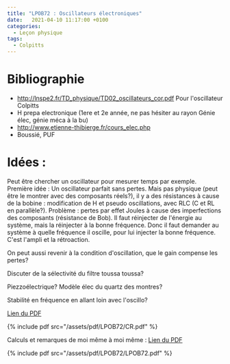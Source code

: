 ```yaml
---
title: "LPOB72 : Oscillateurs électroniques"
date:   2021-04-10 11:17:00 +0100
categories:
  - Leçon physique
tags:
  - Colpitts
---
```

# Bibliographie
- http://lnspe2.fr/TD_physique/TD02_oscillateurs_cor.pdf Pour l'oscillateur Colpitts
- H prepa electronique (1ere et 2e année, ne pas hésiter au rayon Génie élec, génie méca à la bu)
- http://www.etienne-thibierge.fr/cours_elec.php
- Boussié, PUF


# Idées : 
Peut être chercher un oscillateur pour mesurer temps par exemple. Première idée : Un oscillateur parfait sans pertes. Mais pas physique (peut être le montrer avec des composants réels?), il y a des résistances à cause de la bobine : modification de H et pseudo oscillations, avec RLC (C et RL en parallèle?). Problème : pertes par effet Joules à
 cause des imperfections des composants (résistance de Bob). Il faut réinjecter de l'énergie au système, mais la réinjecter à la bonne fréquence. Donc il faut demander au système
 à quelle fréquence il oscille, pour lui injecter la bonne fréquence. C'est l'ampli et la rétroaction.
 
 On peut aussi revenir à la condition d'oscillation, que le gain compense les pertes? 

Discuter de la sélectivité du filtre toussa toussa?

Piezzoélectrique? Modèle élec du quartz des montres?

Stabilité en fréquence en allant loin avec l'oscillo? 

[Lien du PDF](/assets/pdf/LPOB72/CR.pdf)

{% include pdf src="/assets/pdf/LPOB72/CR.pdf" %}

Calculs et remarques de moi même à moi même : [Lien du PDF](/assets/pdf/LPOB72/LPOB72.pdf)

{% include pdf src="/assets/pdf/LPOB72/LPOB72.pdf" %}
